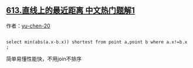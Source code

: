 ## [613.直线上的最近距离 中文热门题解1](https://leetcode.cn/problems/shortest-distance-in-a-line/solutions/100000/huan-shi-jian-dan-jiu-shi-mei-by-yu-chen-20)

作者：[yu-chen-20](https://leetcode.cn/u/yu-chen-20)
```
select min(abs(a.x-b.x)) shortest from point a,point b where a.x!=b.x ;  
```
简单易懂性能快，不用join不排序